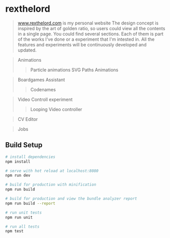 # rexthelord

> www.rexthelord.com is my personal website
The design concept is inspired by the art of golden ratio, so users could view all the contents in a single page.
You could find several sections. Each of them is part of the works I've done or a experiment that I'm intested in.
All the features and experiments will be continuously developed and updated.

> Animations
>> Particle animations
>> SVG Paths Animations

> Boardgames Assistant
>> Codenames

> Video Controll experiment
>> Looping Video controller

> CV Editor

> Jobs



## Build Setup

``` bash
# install dependencies
npm install

# serve with hot reload at localhost:8080
npm run dev

# build for production with minification
npm run build

# build for production and view the bundle analyzer report
npm run build --report

# run unit tests
npm run unit

# run all tests
npm test
```
